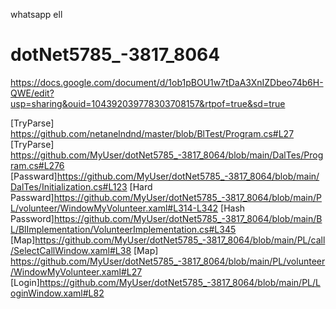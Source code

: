 whatsapp ell
# dotNet5785_-3817_8064
https://docs.google.com/document/d/1ob1pBOU1w7tDaA3XnIZDbeo74b6H-QWE/edit?usp=sharing&ouid=104392039778303708157&rtpof=true&sd=true

[TryParse] https://github.com/netanelndnd/master/blob/BlTest/Program.cs#L27
[TryParse] https://github.com/MyUser/dotNet5785_-3817_8064/blob/main/DalTes/Program.cs#L276
[Passward]https://github.com/MyUser/dotNet5785_-3817_8064/blob/main/DalTes/Initialization.cs#L123
[Hard Passward]https://github.com/MyUser/dotNet5785_-3817_8064/blob/main/PL/volunteer/WindowMyVolunteer.xaml#L314-L342
[Hash Password]https://github.com/MyUser/dotNet5785_-3817_8064/blob/main/BL/BlImplementation/VolunteerImplementation.cs#L345
[Map]https://github.com/MyUser/dotNet5785_-3817_8064/blob/main/PL/call/SelectCallWindow.xaml#L38
[Map] https://github.com/MyUser/dotNet5785_-3817_8064/blob/main/PL/volunteer/WindowMyVolunteer.xaml#L27
[Login]https://github.com/MyUser/dotNet5785_-3817_8064/blob/main/PL/LoginWindow.xaml#L82
